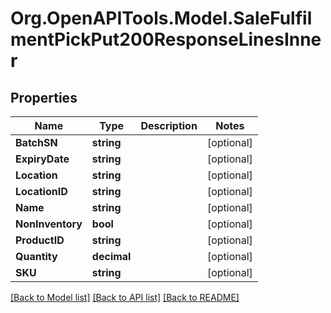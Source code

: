 # Org.OpenAPITools.Model.SaleFulfilmentPickPut200ResponseLinesInner

## Properties

Name | Type | Description | Notes
------------ | ------------- | ------------- | -------------
**BatchSN** | **string** |  | [optional] 
**ExpiryDate** | **string** |  | [optional] 
**Location** | **string** |  | [optional] 
**LocationID** | **string** |  | [optional] 
**Name** | **string** |  | [optional] 
**NonInventory** | **bool** |  | [optional] 
**ProductID** | **string** |  | [optional] 
**Quantity** | **decimal** |  | [optional] 
**SKU** | **string** |  | [optional] 

[[Back to Model list]](../README.md#documentation-for-models) [[Back to API list]](../README.md#documentation-for-api-endpoints) [[Back to README]](../README.md)

